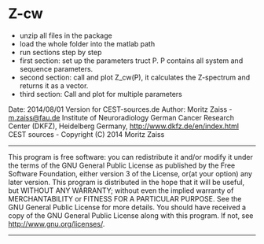 Z-cw
============

- unzip all files in the package
- load the whole folder into the matlab path
- run sections step by step
- first section: set up the parameters truct P. P contains all system and sequence parameters.
- second section: call and plot Z_cw(P), it calculates the Z-spectrum and returns it as a vector.
- third section: Call and plot for multiple parameters


Date: 2014/08/01 
Version for CEST-sources.de
Author: Moritz Zaiss  - m.zaiss@fau.de
Institute of Neuroradiology
German Cancer Research Center (DKFZ), Heidelberg Germany, http://www.dkfz.de/en/index.html
 CEST sources - Copyright (C) 2014  Moritz Zaiss
**********************************
This program is free software: you can redistribute it and/or modify it under the terms of the GNU General Public License as published by
the Free Software Foundation, either version 3 of the License, or(at your option) any later version.
This program is distributed in the hope that it will be useful, but WITHOUT ANY WARRANTY; without even the implied warranty of
 MERCHANTABILITY or FITNESS FOR A PARTICULAR PURPOSE.  See the GNU General Public License for more details.
 You should have received a copy of the GNU General Public License along with this program.  If not, see <http://www.gnu.org/licenses/>.
 **********************************


